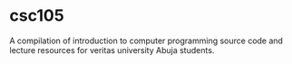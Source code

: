 # csc105
A compilation of introduction to computer programming source code and lecture resources for veritas university Abuja students.
